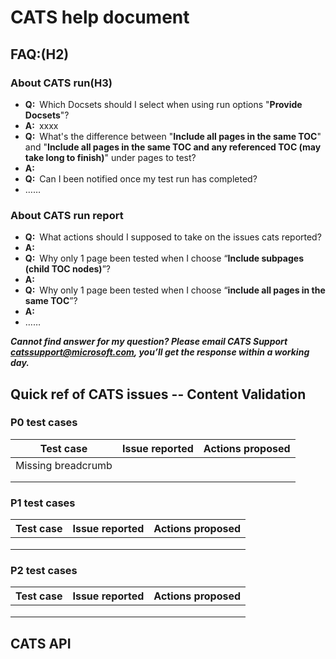 # CATS help document
## FAQ:(H2)
### About CATS run(H3)

- **Q:**&ensp;Which Docsets should I select when using run options "**Provide Docsets**"?
- **A:**&ensp;xxxx
- **Q:**&ensp;What's the difference between "**Include all pages in the same TOC**" and "**Include all pages in the same TOC and any referenced TOC (may take long to finish)**" under pages to test?
- **A:**&ensp;
- **Q:**&ensp;Can I been notified once my test run has completed?
- ……

### About CATS run report
- **Q:**&ensp;What actions should I supposed to take on the issues cats reported?
- **A:**&ensp;
- **Q:**&ensp;Why only 1 page been tested when I choose “**Include subpages (child TOC nodes)**”?
- **A:**&ensp;
- **Q:**&ensp;Why only 1 page been tested when I choose “**include all pages in the same TOC**”?
- **A:**&ensp;
- ……
  
***Cannot find answer for my question? Please email CATS Support [catssupport@microsoft.com](mailto:catssupport@microsoft.com), you’ll get the response within a working day.***

## Quick ref of CATS issues -- Content Validation
### P0  test cases

Test case | Issue reported | Actions proposed
--------- | -------------- | ----------------
Missing breadcrumb | | 
||
||


### P1  test cases

Test case | Issue reported | Actions proposed
--------- | -------------- | ----------------
|| 
||
||


### P2  test cases

Test case | Issue reported | Actions proposed
--------- | -------------- | ----------------
||
||
||

## CATS API<br>
  
